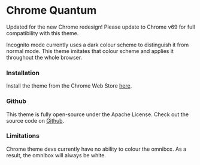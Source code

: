 # Chrome Quantum

Updated for the new Chrome redesign! Please update to Chrome v69 for full compatibility with this theme. 

Incognito mode currently uses a dark colour scheme to distinguish it from normal mode. This theme imitates that colour scheme and applies it throughout the whole browser.

### Installation
Install the theme from the Chrome Web Store [here](https://chrome.google.com/webstore/detail/ihgkmcigjabddhkckiglfinbaibdlhkl).

### Github
This theme is fully open-source under the Apache License. Check out the source code on [Github](https://github.com/netdrg/Chrome-Theme-DarkBlue/).

### Limitations
Chrome theme devs currently have no ability to colour the omnibox. As a result, the omnibox will always be white.
